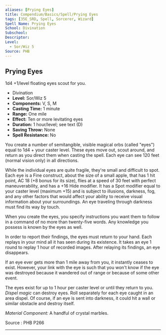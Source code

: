 ```yaml
---
aliases: [Prying Eyes]
title: Compendium/Basics/Spell/Prying Eyes
tags: [35E_SRD, Spell, Sorcerer, Wizard]
Spell Name: Prying Eyes
School: Divination
Subschool: 
Descriptor: 
Level:
  - Sor/Wiz 5
Source: PHB
---
```



## Prying Eyes

1d4 +1/level floating eyes scout for you.

*   Divination
*   **Level:** Sor/Wiz 5
*   **Components:** V, S, M
*   **Casting Time:** 1 minute
*   **Range:** One mile
*   **Effect:** Ten or more levitating eyes
*   **Duration:** 1 hour/level; see text (D)
*   **Saving Throw:** None
*   **Spell Resistance:** No

<p>You create a number of semitangible, visible magical orbs (called "eyes") equal to 1d4 + your caster level. These eyes move out, scout around, and return as you direct them when casting the spell. Each eye can see 120 feet (normal vision only) in all directions.</p><p>While the individual eyes are quite fragile, they're small and difficult to spot. Each eye is a Fine construct, about the size of a small apple, that has 1 hit point, AC 18 (+8 bonus for its size), flies at a speed of 30 feet with perfect maneuverability, and has a +16 Hide modifier. It has a Spot modifier equal to your caster level (maximum +15) and is subject to illusions, darkness, fog, and any other factors that would affect your ability to receive visual information about your surroundings. An eye traveling through darkness must find its way by touch.</p><p>When you create the eyes, you specify instructions you want them to follow in a command of no more than twenty-five words. Any knowledge you possess is known by the eyes as well.</p><p>In order to report their findings, the eyes must return to your hand. Each replays in your mind all it has seen during its existence. It takes an eye 1 round to replay 1 hour of recorded images. After relaying its findings, an eye disappears.</p><p>If an eye ever gets more than 1 mile away from you, it instantly ceases to exist. However, your link with the eye is such that you won't know if the eye was destroyed because it wandered out of range or because of some other event.</p><p>The eyes exist for up to 1 hour per caster level or until they return to you. <i>Dispel magic</i> can destroy eyes. Roll separately for each eye caught in an area dispel. Of course, if an eye is sent into darkness, it could hit a wall or similar obstacle and destroy itself.</p><p><i>Material Component:</i> A handful of crystal marbles.</p>

Source : PHB P266

---
